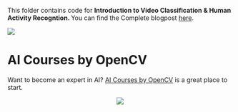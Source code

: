 This folder contains code for <b>Introduction to Video Classification & Human Activity Recogntion. </b> You can find the Complete blogpost [here](https://learnopencv.com/introduction-to-video-classification-human-activity-recognition//).

[![](https://colab.research.google.com/assets/colab-badge.svg)](https://colab.research.google.com/drive/1Yxsyc7qTr7KjTyz8qa6mJqb3TagthWK-?usp=sharing)
 


# AI Courses by OpenCV

Want to become an expert in AI? [AI Courses by OpenCV](https://opencv.org/courses/) is a great place to start.

<a href="https://opencv.org/courses/">
<p align="center">
<img src="https://www.learnopencv.com/wp-content/uploads/2020/04/AI-Courses-By-OpenCV-Github.png">
</p>
</a>
